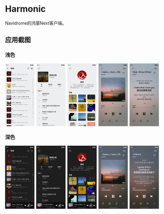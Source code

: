 # Harmonic

Navidrome的鸿蒙Next客户端。

## 应用截图

### 浅色

<div style="display: flex; justify-content: space-between;">
  <img src="./assets/light1.png" alt="Image 1" style="width: 19%;">
  <img src="./assets/light2.png" alt="Image 2" style="width: 19%;">
  <img src="./assets/light3.png" alt="Image 3" style="width: 19%;">
  <img src="./assets/light4.png" alt="Image 4" style="width: 19%;">
  <img src="./assets/light5.png" alt="Image 5" style="width: 19%;">
</div>

### 深色

<div style="display: flex; justify-content: space-between;">
  <img src="./assets/dark1.png" alt="Image 1" style="width: 19%;">
  <img src="./assets/dark2.png" alt="Image 2" style="width: 19%;">
  <img src="./assets/dark3.png" alt="Image 3" style="width: 19%;">
  <img src="./assets/dark4.png" alt="Image 4" style="width: 19%;">
  <img src="./assets/dark5.png" alt="Image 5" style="width: 19%;">
</div>

